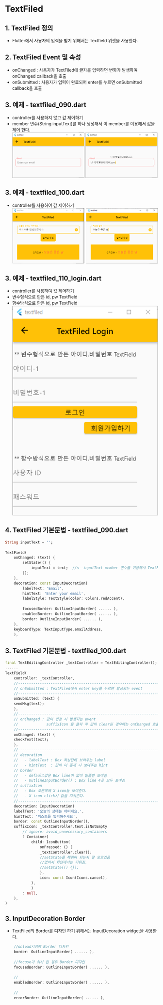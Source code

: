 # TextFiled

## 1. TextFiled 정의
 - Flutter에서 사용자의 입력을 받기 위해서는 Textfield 위젯을 사용한다.

  

## 2. TextFiled Event 및 속성
 - onChanged : 사용자가 TextFiled에 글자를 입력하면 변화가 발생하여 onChanged callback을 호출
 - onSubmitted : 사용자가 입력이 완료되어 enter를 누르면 onSubmitted callback을 호출

## 3. 예제 - textfiled_090.dart
 - controller를 사용하지 않고 값 제어하기
 - member 변수(String inputText)를 하나 생성해서 이 member를 이용해서 값을 제어 한다.
	<img src="./README_images/textfiled_090.png">

## 3. 예제 - textfiled_100.dart
 - controller를 사용하여 값 제어하기
	<img src="./README_images/textfiled_100.png">

## 3. 예제 - textfiled_110_login.dart
 - controller를 사용하여 값 제어하기
 - 변수형식으로 만든 id, pw TextField
 - 함수방식으로 만든 id, pw TextField
	<img src="./README_images/textfiled_110_login.png" width="500">


## 4. TextFiled 기본문법 - textfiled_090.dart
```dart
String inputText = '';

TextField(
    onChanged: (text) {
        setState(() {
            inputText = text;  //<--inputText member 변수를 이용해서 TextField값 제어
        });
    },
    decoration: const InputDecoration(
        labelText: 'Email',
        hintText: 'Enter your email',
        labelStyle: TextStyle(color: Colors.redAccent),

        focusedBorder: OutlineInputBorder( ...... ),
        enabledBorder: OutlineInputBorder( ...... ),
        border: OutlineInputBorder( ...... ),
    ),
    keyboardType: TextInputType.emailAddress,
    ),
```

## 3. TextFiled 기본문법 - textfiled_100.dart
```dart
final TextEditingController _textController = TextEditingController();
......
TextField(
    controller: _textController,
    //------------------------------------------------------------------------
    // onSubmitted : TextFiled에서 enter key를 누르면 발생되는 event
    //------------------------------------------------------------------------
    onSubmitted: (text) {
    sendMsg(text);
    },
    //------------------------------------------------------------------------
    // onChanged : 값이 변경 시 발생되는 event
    //             suffixIcon 을 클릭 후 값이 clear된 경우에는 onChanged 호출 안됨
    //------------------------------------------------------------------------
    onChanged: (text) {
    checkText(text);
    },
    //------------------------------------------------------------------------
    // decoration
    //   - labelText : Box 좌상단에 보여주는 label
    //   - hintText  : 값이 미 존재 시 보여주는 hint
    // border
    //   - default값은 Box line이 없이 밑줄만 보여짐
    //   - OutlineInputBorder() : Box line 4곳 모두 보여짐
    // suffixIcon
    //   - Box 오른쪽에 X icon늘 보여준다.
    //   - X icon click시 값을 지워준다.
    //------------------------------------------------------------------------
    decoration: InputDecoration(
    labelText: '오늘의 상태는 어떠세요.',
    hintText: '텍스트를 입력해주세요',
    border: const OutlineInputBorder(),
    suffixIcon: _textController.text.isNotEmpty
        // ignore: avoid_unnecessary_containers
        ? Container(
            child: IconButton(
                onPressed: () {
                _textController.clear();
                //setState를 해줘야 되는지 잘 모르겠음
                //없어서 화면에서는 지워짐.
                //setState(() {});
                },
                icon: const Icon(Icons.cancel),
            ),
            )
        : null,
    ),
)
```

## 3. InputDecoration Border
 - TextFiled의 Border를 디자인 하기 위해서는 InputDecoration widget을 사용한다.

```dart
    //onload시점에 Border 디자인
    border: OutlineInputBorder( ...... ),

    //focuse가 위치 된 경우 Border 디자인
    focusedBorder: OutlineInputBorder( ...... ),

    //
    enabledBorder: OutlineInputBorder( ...... ),

    //
    errorBorder: OutlineInputBorder( ...... ),
```
